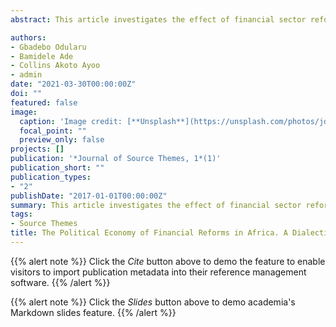 ```yaml
---
abstract: This article investigates the effect of financial sector reforms on socio-economic inclusiveness in nine strategically-selected African regional pole countries – South Africa, Botswana, Angola, Kenya, Nigeria, Equatorial Guinea, Tanzania, Ghana, and Ethiopia. The study deployed individual-level data from these nine countries to understand the dialectical analysis of the political economy of financial sector reforms and access to finance by smallholder, women and youth farmers, there has been few or no such studies conducted on the regional growth poles of Africa. The empirical methodology utilized the multivariate regression analysis in exploring whether smallholder differences in the use of financial services are robust after controlling for individual and country characteristics. In addition to the country-level data, the data for this study was drawn from the Global Financial Inclusion (Global Findex) database that provides indicators which measure how people in 148 economies around the world save, borrow, make payments and manage risk. In conclusion, this study provides important policy lessons on financial sector inclusiveness for other potential growth poles African countries that are contemplating utilizing such reforms to enhance financial innovation and inclusiveness in their respective countries. [Click to see publication](https://savingsanddevelopment.scholasticahq.com/article/18371-the-political-economy-of-financial-reforms-in-africa-a-dialectical-analysis-of-the-inclusive-and-jobless-growth-discourse)

authors:
- Gbadebo Odularu
- Bamidele Ade
- Collins Akoto Ayoo
- admin
date: "2021-03-30T00:00:00Z"
doi: ""
featured: false
image:
  caption: 'Image credit: [**Unsplash**](https://unsplash.com/photos/jdD8gXaTZsc)'
  focal_point: ""
  preview_only: false
projects: []
publication: '*Journal of Source Themes, 1*(1)'
publication_short: ""
publication_types:
- "2"
publishDate: "2017-01-01T00:00:00Z"
summary: This article investigates the effect of financial sector reforms on socio-economic inclusiveness in nine strategically-selected African regional pole countries – South Africa, Botswana, Angola, Kenya, Nigeria, Equatorial Guinea, Tanzania, Ghana, and Ethiopia.
tags:
- Source Themes
title: The Political Economy of Financial Reforms in Africa. A Dialectical Analysis of the Inclusive and Jobless Growth Discourse
---
```


{{% alert note %}}
Click the *Cite* button above to demo the feature to enable visitors to import publication metadata into their reference management software.
{{% /alert %}}

{{% alert note %}}
Click the *Slides* button above to demo academia's Markdown slides feature.
{{% /alert %}}



